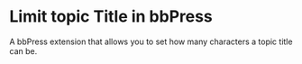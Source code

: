 # Limit topic Title in bbPress
A bbPress extension that allows you to set how many characters a topic title can be. 
